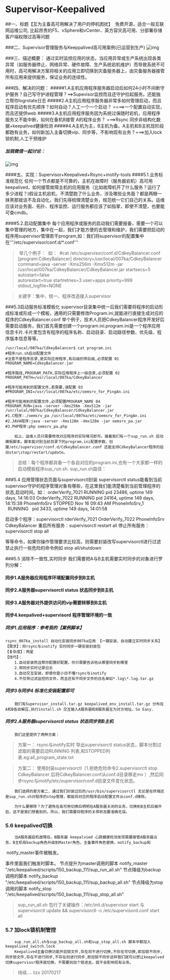 # Supervisor-Keepalived 

##一、标题【互为主备高可用解决了用户的停机困扰】 
		免费开源，适合一般互联网运维公司, 比起昂贵的F5、vSphere和vCenter、英方容灾高可用、分部署存储客户端权限过高等问题

###二、Supervisor管理服务与Keeppalived高可用案例(已运营到生产)
![img](https://github.com/Luolired/Supervisor-Keepalived/blob/master/supervisor/QQ截图20170217112636.jpg)

###三、描述概要：
		通过实时监控应用的状态，当应用异常或生产系统出现各类异常（如服务器停止、网络异常、硬件故障、生产系统宕机维护）而导致系统不可用时，高可用解决方案将相关的应用立即切换到灾备服务器上，由灾备服务器接管所有应用来提供服务，保证业务的连续性。

###四、解决的问题：
#####1.A主机应用程序服务器启动后如何24小时不间断守护服务？自己写守护进程管理？==>Supevisor监控而且还守护拉起服务。还能独立帮你logrotate日志
#####2.A主机应用程序服务器非常多如何管理启动，而且程序启动有优先顺序？如何自动？人工一个一个启动？ ====>一个配置自动实现，而且还提供web
#####3.A主机应用程序服务因为系统过保随时宕机，应用程序服务又不能中断，如何在备机B接管 A的程序业务？ ===>Rsync 同步非结构化数据+keepalived健康检测
#####4.A主机为主，B主机为备。A主机和B主机现阶段都跑有业务，如何新加入主备切换vip、同步等，不影响现有业务？===>加入lock 锁机制,人工干预维护
##### 加我微信一起讨论：
![img](https://github.com/Luolired/Supervisor-Keepalived/blob/master/supervisor/QQ截图20170217115759.jpg)

####五、实现：Supervisor+Keepalived+Rsync+inotify-tools 
####5.1.业务标准规范化
		任何一个节点都是不可靠的，主机在故障时（服务器宕机）高可用keepalived，如何接管故障主机的应用服务（比如故障机开了什么服务？运行了多少进程？)假设主机宕机，不清楚跑了什么业务，涉及哪些业务面？都是两眼一抹黑那就谈不及自动化，我们先得梳理清楚业务，规范统一它们自己的关系。运维应该对业务面、拓扑、程序监控、运行服务都应该了如指掌，即使不清楚，也要能可查cmdb。

####5.2.启动配置集中
		每个应用程序或服务的启动我们需要报备，需要一个可以集中管理的地方，集中在一起，我们才能方便的去管理和维护，我们需要把启动的程序用supervisor管理若干program,如：我们将supervisor的配置集中在'''/etc/supervisor/conf.d/*.conf''' 
>   举几个例子：
  如：
      #cat /etc/supervisor/conf.d/CdkeyBalancer.conf
      [program:CdkeyBalancer]
    directory=/usr/local/007ka/CdkeyBalancer
    command=java -server -Xms256m -Xmx512m -jar /usr/local/007ka/CdkeyBalancer/CdkeyBalancer.jar
    startsecs=5       
    autostart=false    
    autorestart=true
    startretries=3 
    user=apps
    priority=999
    stdout_logfile=NONE

> 关键字：集中、统一、程序改造接入supervisor

###5.3启动服务标准模板化
		supervisor目录集中统一后我们需要将程序的启动形成标准或形成一个模板，通用的只需要修改Program.ini,就能进行直接生成对应的程序的CdkeyBalancer.conf
		举个例子，技术人员把CdkeyBalancer程序开发好后需要启动服务，我们首先需要创建一个program.ini.program.ini是一个程序应用信息卡片.卡片里包含有程序的程序名称、启动目录、启动路径参数、优先级、程序版本信息等等。

    /usr/local/007ka/CdkeyBalancer$ cat program.ini 
    #程序run.sh启动配置文件
    #注意不是程序目录,是实际应用程序,有后缀的带后缀,必须配置 01
    PROGRAM_NAME=CdkeyBalancer.jar
    
    #程序路径,PROGRAM_PATH,实际应用程序上一级目录,必须配置 02
    PROGRAM_PATH=/usr/local/007ka/CdkeyBalancer
    
    #程序可能用到的配置文件,若需要,请配置 03
    #PROGRAM_INI=/usr/local/007ka/etc/oemsrv_for_PingAn.ini
    
    #程序可能用到的配置文件,必须配置PROGRAM_NAME 04
    PROGRAM_RUN=java -server -Xms256m -Xmx512m -jar /usr/local/007ka/CdkeyBalancer/CdkeyBalancer.jar
    #1.C程序:./oemsrv_pa /usr/local/007ka/etc/oemsrv_for_PingAn.ini
    #2.JAVA程序:java -server -Xms128m -Xmx128m -jar oemsrv_pa.jar
    #3.PHP程序:php oemsrv_pa.php

		如上，运维人员只需要修改对应程序的实际情况即可。接着我们有一个sup_run.sh 启动模板脚本。脚本能识别当前目录下的program.ini配置参数，创建/etc/supervisor/conf.d/CdkeyBalancer.conf 还能支持CdkeyBalancer程序的启动star\stop/restart/update。
		
> 总结：每个程序都具备一个各自对应的program.ini,也有一个大家都一样的启动模板程序sup_run.sh. 
  sup_run.sh路径：

###5.4 应用管理状态页面与supervisorctl封装
    supervisorctl status能看到当前supervisor守护的程序管理对象有哪些，在这里我们能清楚看到当前管理程序的状态,启动时间。如：
    orderVerify_7021                 RUNNING    pid 23486, uptime 149 days, 14:16:03
    OrderVerify_7022                 RUNNING    pid 24164, uptime 149 days, 14:15:38
    PhoneInfoSrv                     STOPPED    Nov 16 09:43 AM
    PhoneInfoSrv_1                   RUNNING    pid 3433, uptime 149 days, 14:01:58

启动多个程序：supervisorctl rderVerify_7021 OrderVerify_7022 PhoneInfoSrv CdkeyBalancer
重启所有服务：supervisorctl restart all
停止所有服务：supervisorctl stop all

等等命令，如果你操作管理要求比较高，则需要封装改写supervisorctl进行过滤禁止执行一些危险的命令例如 stop all/shutdown

###5.5 消除不一致性,实时同步
我们需要把A与B主机需要实时同步的对象进行罗列分解：
#### 同步1.A服务器应用程序环境配置同步到B主机
#### 同步2.A服务器supervisorctl status 状态同步到B主机
#### 同步3.A服务器对外提供访问的vip需要转移到B主机
#### 同步4.keepalived+supervisord 程序管理环境的一致

##### 同步1.应用程序：参考我的【案例脚本】
    rsync_007ka_install 自动化安装同步007ka应用 【一键安装、自动建立实时同步关系】
    【需求】：将rsync与inotify 实时同步一键安装封装包
    【复杂度】：两星
    【技巧】：
        1.自动安装而且帮你配置好配置，你只需要告诉他从哪里同步到哪里
        2.带同步实时记录日志
        3.自动交互安装，即使你是小白不懂rsync与inotify
        4.不仅带过滤监控的文件，而且还有不同步文件的白名单如*.log\*.log.tar.gz
		
##### 同步3与同步4 标准化安装配置即可
		我们有Supervisor_install.tar.gz keepalived_env_install.tar.gz 分布在A和B各自解压,执行install.sh 交互输入A服务器和B服务器互为对方地址，So Easy.

##### 同步2.A服务器supervisorctl status 状态同步到B主机
		我们这里提供了两种方案：

> 方案一： rsync与inotify实时 导出supervisorctl status状态，脚本分割过滤取的需要启动RUNNING 列表,和STOPPED列表.eg:all_program_state.txt 

> 方案二： 使用封装supervisorctl（1.拒绝危险命令2.supervisorctl stop CdkeyBalancer 后将CdkeyBalancer.conf从conf.d目录移走mv ）,然后同步rsync与inotify/etc/supervisor/conf.d目录文件变化状态。

		我们选择的是方案二，通过我们封装过后的/usr/bin/supervisorctl 无论是在终端还是sup_run.sh对程序的stop管理，都能将对应的程序启动配置文件从conf.d移除。

		为什么要移除？为了避免在高可用切换后明明在A服务器关闭的业务，切换到B主机后被开启，这不是我们想看到的，所以，我们需要将程序的关停状态要准确无误。


### 5.6 keepalived切换
		当A服务器宕机故障后，B服务器 keepalvied 心跳健康检测发现需要接管A服务器业务，B主机有backup角色升级到Master角色，主备事件角色替换，notify_backup和
  notify_master事件被触发。

事件里面我们触发时脚本。
    节点提升为master调用的脚本 notify_master "/etc/keepalived/scripts/150_backup_111/sup_run_all.sh"
    节点降级为backup调用的脚本 notify_backup "/etc/keepalived/scripts/150_backup_111/sup_backup_all.sh"
    节点降级为stop调用的脚本 notify_stop "/etc/keepalived/scripts/150_backup_111/sup_stop_all.sh"
    
> sup_run_all.sh 包行了关键操作：/etc/init.d/supervisor start 与supervisorctl update && supervisorctl -c /etc/supervisord.conf start all

 ### 5.7 加lock锁机制管控
 		sup_run_all.sh与sup_backup_all.sh和sup_stop_all.sh 脚本中都加入keepalived_switch.lock
		Keepalived主备切换功能开启锁文件,存在将不进行切换,不存在可切换,即加锁不同步,同步锁文件,存在不进行同步,不存在则进行同步,即加锁不同步这样我们就可以想让keepalved切换superviosr程序就切换，不需要则加个锁进去，就不会影响现有业务。

> 待续.... lizx 20170217 
